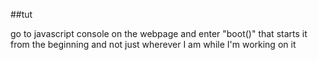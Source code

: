 ##tut

go to javascript console on the webpage and enter "boot()"
that starts it from the beginning and not just wherever I am while I'm working on it

